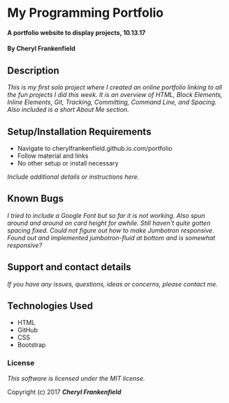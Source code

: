 # My Programming Portfolio

#### A portfolio website to display projects, 10.13.17

#### By **Cheryl Frankenfield**

## Description

_This is my first solo project where I created an online portfolio linking to all the fun projects I did this week. It is an overview of HTML, Block Elements, Inline Elements, Git, Tracking, Committing, Command Line, and Spacing. Also included is a short About Me section._

## Setup/Installation Requirements

* Navigate to cherylfrankenfield.github.io.com/portfolio
* Follow material and links
* No other setup or install necessary

_Include additional details or instructions here._

## Known Bugs

_I tried to include a Google Font but so far it is not working. Also spun around and around on card height for awhile. Still haven't quite gotten spacing fixed. Could not figure out how to make Jumbotron responsive. Found out and implemented jumbotron-fluid at bottom and is somewhat responsive?_

## Support and contact details

_If you have any issues, questions, ideas or concerns, please contact me._

## Technologies Used

* HTML
* GitHub
* CSS
* Bootstrap

### License

*This software is licensed under the MIT license.*

Copyright (c) 2017 **_Cheryl Frankenfield_**
